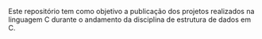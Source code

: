 Este repositório tem como objetivo a publicação dos projetos realizados na linguagem C durante o andamento da disciplina de estrutura de dados em C.
